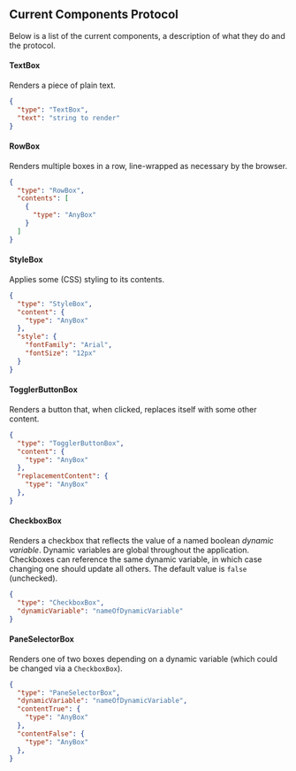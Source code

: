 
## Current Components Protocol

Below is a list of the current components, a description of what they do and the protocol.

#### TextBox

Renders a piece of plain text.

```json
{
  "type": "TextBox",
  "text": "string to render"
}
```

#### RowBox

Renders multiple boxes in a row, line-wrapped as necessary by the browser.

```json
{
  "type": "RowBox",
  "contents": [
    {
      "type": "AnyBox"
    }
  ]
}
```

#### StyleBox

Applies some (CSS) styling to its contents.

```json
{
  "type": "StyleBox",
  "content": {
    "type": "AnyBox"
  },
  "style": {
    "fontFamily": "Arial",
    "fontSize": "12px"
  }
}
```

#### TogglerButtonBox

Renders a button that, when clicked, replaces itself with some other content.

```json
{
  "type": "TogglerButtonBox",
  "content": {
    "type": "AnyBox"
  },
  "replacementContent": {
    "type": "AnyBox"
  },
}
```

#### CheckboxBox

Renders a checkbox that reflects the value of a named boolean *dynamic variable*. Dynamic variables are global throughout the application. Checkboxes can reference the same dynamic variable, in which case changing one should update all others. The default value is `false` (unchecked).

```json
{
  "type": "CheckboxBox",
  "dynamicVariable": "nameOfDynamicVariable"
}
```

#### PaneSelectorBox

Renders one of two boxes depending on a dynamic variable (which could be changed via a `CheckboxBox`).

```json
{
  "type": "PaneSelectorBox",
  "dynamicVariable": "nameOfDynamicVariable",
  "contentTrue": {
    "type": "AnyBox"
  },
  "contentFalse": {
    "type": "AnyBox"
  },
}
```
